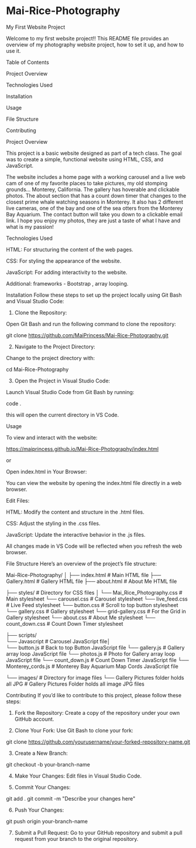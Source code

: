 # Mai-Rice-Photography
My First Website Project

Welcome to my first website project!! This README file provides an overview of my photography website project, how to set it up, and how to use it.

Table of Contents

Project Overview

Technologies Used

Installation

Usage

File Structure

Contributing



Project Overview

This project is a basic website designed as part of a tech class. The goal was to create a simple, functional website using HTML, CSS, and JavaScript. 
   
The website includes a home page with a working carousel and a live web cam of one of my favorite places to take pictures, my old stomping grounds... Monterey, California. The gallery has hoverable and clickable photos. The about section that has a count down timer that changes to the closest prime whale watching seasons in Monterey.  It also has 2 different live cameras, one of the bay and one of the sea otters from the Monterey Bay Aquarium. The contact button will take you down to a  clickable email link.  I hope you enjoy my photos, they are just a taste of what I have and what is my passion!

Technologies Used

HTML: For structuring the content of the web pages.

CSS: For styling the appearance of the website.

JavaScript: For adding interactivity to the website.

Additional: frameworks - Bootstrap , array looping.

Installation
Follow these steps to set up the project locally using Git Bash and Visual Studio Code:

1. Clone the Repository:

Open Git Bash and run the following command to clone the repository:

git clone https://github.com/MaiPrincess/Mai-Rice-Photography.git



2. Navigate to the Project Directory:

Change to the project directory with:

cd Mai-Rice-Photography


3. Open the Project in Visual Studio Code:

Launch Visual Studio Code from Git Bash by running:

code .

this will open the current directory in VS Code.



Usage

To view and interact with the website:

https://maiprincess.github.io/Mai-Rice-Photography/index.html

or

Open index.html in Your Browser:

You can view the website by opening the index.html file directly in a web browser.

Edit Files:

HTML: Modify the content and structure in the .html files.

CSS: Adjust the styling in the .css files.

JavaScript: Update the interactive behavior in the .js files.

All changes made in VS Code will be reflected when you refresh the web browser.


File Structure
Here’s an overview of the project’s file structure:

Mai-Rice-Photography/
│
├── index.html                                        # Main HTML file
├── Gallery.html                                      # Gallery HTML file
├── about.html                                        # About Me HTML file

├── styles/                                           # Directory for CSS files
│   └── Mai_Rice_Photography.css                      # Main stylesheet
      └── carousel.css                                # Carousel stylesheet
         └── live_feed.css                            # Live Feed stylesheet
            └── button.css                            # Scroll to top button stylesheet
               └── gallery.css                        # Gallery stylesheet
                  └── grid-gallery.css                # For the Grid in Gallery stylesheet
                     └── about.css                    # About Me stylesheet
                        └── count_down.css            # Count Down Timer stylesheet

├── scripts/   
    └── Javascript                                    # Carousel JavaScript file│    
       └── button.js                                  # Back to top Button JavaScript file
          └── gallery.js                              # Gallery array loop JavaScript file
             └── photos.js                            # Photo for Gallery array loop JavaScript file
                └── count_down.js                     # Count Down Timer JavaScript file
                   └── Monterey_cords.js              # Monterey Bay Aquarium Map Cords JavaScript file

└── images/                                           # Directory for image files
    └── Gallery Pictures folder holds all JPG         # Gallery Pictures Folder holds all image JPG files



Contributing
If you’d like to contribute to this project, please follow these steps:

1.  Fork the Repository: Create a copy of the repository under your own GitHub account.


2.  Clone Your Fork: Use Git Bash to clone your fork:

git clone https://github.com/yourusername/your-forked-repository-name.git


3.  Create a New Branch:

git checkout -b your-branch-name


4.  Make Your Changes: Edit files in Visual Studio Code.

5.  Commit Your Changes:


git add .
git commit -m "Describe your changes here"


6.  Push Your Changes:

git push origin your-branch-name


7.  Submit a Pull Request: Go to your GitHub repository and submit a pull request from your branch to the original repository.